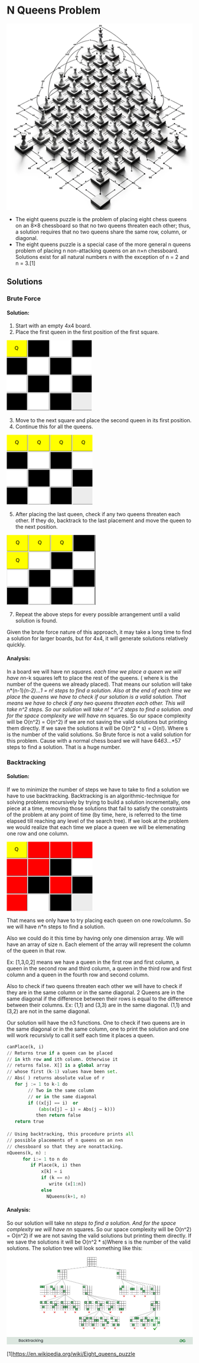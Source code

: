 # N Queens Problem 
![](./image.png)

- The eight queens puzzle is the problem of placing eight chess queens on an 8×8 chessboard so that no two queens threaten each other; thus, a solution requires that no two queens share the same row, column, or diagonal. 
- The eight queens puzzle is a special case of the more general n queens problem of placing n non-attacking queens on an n×n chessboard. Solutions exist for all natural numbers n with the exception of n = 2 and n = 3.[1]

## Solutions
### Brute Force

#### Solution:
1. Start with an empty 4x4 board.
2. Place the first queen in the first position of the first square. 

![](./1.png)

3. Move to the next square and place the second queen in its first position.
4. Continue this for all the queens. 

![](./2.png)

5. After placing the last queen, check if any two queens threaten each other. If they do, backtrack to the last placement and move the queen to the next position.

![](./3.png)

7. Repeat the above steps for every possible arrangement until a valid solution is found.   

Given the brute force nature of this approach, it may take a long time to find a solution for larger boards, but for 4x4, it will generate solutions relatively quickly.
#### Analysis:
In a board we will have n*n squares. each time we place a queen we will have n*n-k squares left to place the rest of the queens. ( where k is the number of the queens we already placed).
That means our solution will take n*(n-1)*(n-2)*...*1 = n! steps to find a solution.
Also at the end of each time we place the queens we have to check if our solution is a valid solution. That means we have to check if any two queens threaten each other. This will take n^2 steps.
So our solution will take n! * n^2 steps to find a solution.
and for the space complexity we will have n*n squares. So our space complexity will be O(n^2) = O(n^2) if we are not saving the valid solutions but printing them directly. If we save the solutions it will be O(n^2 * s) = O(n!). Where s is the number of the valid solutions.
So Brute force is not a valid solution for this problem. Cause with a normal chess board we will have 64*63*...*57 steps to find a solution. That is a huge number.
### Backtracking
#### Solution:
If we to minimize the number of steps we have to take to find a solution we have to use backtracking. Backtracking is an algorithmic-technique for solving problems recursively by trying to build a solution incrementally, one piece at a time, removing those solutions that fail to satisfy the constraints of the problem at any point of time (by time, here, is referred to the time elapsed till reaching any level of the search tree).
If we look at the problem we would realize that each time we place a queen we will be elemenating one row and one column. 

![](./4.png)

That means we only have to try placing each queen on one row/column. So we will have n*n steps to find a solution. 

Also we could do it this time by having only one dimension array. We will have an array of size n. Each element of the array will represent the column of the queen in that row.

Ex: [1,3,0,2] means we have a queen in the first row and first column, a queen in the second row and third column, a queen in the third row and first column and a queen in the fourth row and second column.

Also to check if two queens threaten each other we will have to check if they are in the same column or in the same diagonal. 2 Queens are in the same diagonal if the difference between their rows is equal to the difference between their columns. Ex: (1,1) and (3,3) are in the same diagonal. (1,1) and (3,2) are not in the same diagonal.

Our solution will have the n3 functions. One to check if two queens are in the same diagonal or in the same column, one to print the solution and one will work recursivly to call it self each time it places a queen.
```python
canPlace(k, i)
// Returns true if a queen can be placed
// in kth row and ith column. Otherwise it
// returns false. X[] is a global array
// whose first (k-1) values have been set.
// Abs( ) returns absolute value of r
   for j := 1 to k-1 do
        // Two in the same column
        // or in the same diagonal
        if ((x[j] == i)  or
            (abs(x[j] – i) = Abs(j – k)))
           then return false
   return true

// Using backtracking, this procedure prints all 
// possible placements of n queens on an n×n 
// chessboard so that they are nonattacking.
nQueens(k, n) : 
      for i:= 1 to n do
         if Place(k, i) then
             x[k] = i
             if (k == n)
                write (x[1:n])
             else 
               NQueens(k+1, n)
  ```

#### Analysis:
So our solution will take n*n steps to find a solution. And for the space complexity we will have n*n squares. So our space complexity will be O(n^2) = O(n^2) if we are not saving the valid solutions but printing them directly. If we save the solutions it will be O(n^2 * s)Where s is the number of the valid solutions.
The solution tree will look something like this:
![](./Backtracking.png)


[1]https://en.wikipedia.org/wiki/Eight_queens_puzzle